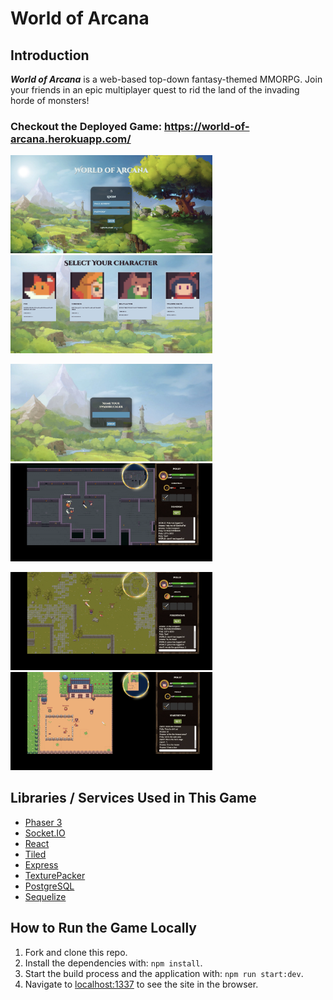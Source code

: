 # World of Arcana

## Introduction

**_World of Arcana_** is a web-based top-down fantasy-themed MMORPG. Join your friends in an epic multiplayer quest to rid the land of the invading horde of monsters!

### Checkout the Deployed Game: https://world-of-arcana.herokuapp.com/

<p float="left">
  <img src="/public/screenshots/login1.png" width="323">
  <img src="/public/screenshots/selectCharacter.png" width="323">
 </p>
 <p float="left">
  <img src="/public/screenshots/nameCharacter.png" width="323">
  <img src="/public/screenshots/dungeon.png" width="323">
 </p>
 <p float="left">
  <img src="/public/screenshots/forest.png" width="323">
  <img src="/public/screenshots/town.png" width="323">
 </p>

## Libraries / Services Used in This Game

- [Phaser 3](https://phaser.io/)
- [Socket.IO](https://socket.io/)
- [React](https://reactjs.org/)
- [Tiled](https://www.mapeditor.org/)
- [Express](https://expressjs.com/)
- [TexturePacker](https://www.codeandweb.com/texturepacker)
- [PostgreSQL](https://www.postgresql.org/)
- [Sequelize](https://sequelize.org/)

## How to Run the Game Locally

1. Fork and clone this repo.
2. Install the dependencies with: `npm install`.
3. Start the build process and the application with: `npm run start:dev`.
4. Navigate to [localhost:1337](http://localhost:1337) to see the site in the browser.

